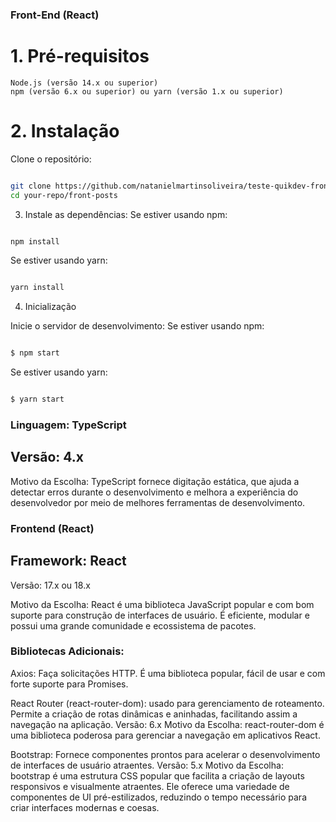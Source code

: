 ### Front-End (React)
# 1. Pré-requisitos

    Node.js (versão 14.x ou superior)
    npm (versão 6.x ou superior) ou yarn (versão 1.x ou superior)

# 2. Instalação

Clone o repositório:

```bash

git clone https://github.com/natanielmartinsoliveira/teste-quikdev-front.git
cd your-repo/front-posts

```

3. Instale as dependências:
Se estiver usando npm:

```bash

npm install

```

Se estiver usando yarn:

```bash

yarn install

```

4. Inicialização

Inicie o servidor de desenvolvimento:
Se estiver usando npm:

```bash

$ npm start

```

Se estiver usando yarn:

```bash

$ yarn start

```


### Linguagem: TypeScript
## Versão: 4.x

Motivo da Escolha: TypeScript fornece digitação estática, que ajuda a detectar erros durante o desenvolvimento e melhora a experiência do desenvolvedor por meio de melhores ferramentas de desenvolvimento.

### Frontend (React)
## Framework: React
Versão: 17.x ou 18.x

Motivo da Escolha: React é uma biblioteca JavaScript popular e com bom suporte para construção de interfaces de usuário. É eficiente, modular e possui uma grande comunidade e ecossistema de pacotes.

### Bibliotecas Adicionais:
Axios: Faça solicitações HTTP. É uma biblioteca popular, fácil de usar e com forte suporte para Promises.

React Router (react-router-dom): usado para gerenciamento de roteamento. Permite a criação de rotas dinâmicas e aninhadas, facilitando assim a navegação na aplicação.
Versão: 6.x
Motivo da Escolha: react-router-dom é uma biblioteca poderosa para gerenciar a navegação em aplicativos React.

Bootstrap: Fornece componentes prontos para acelerar o desenvolvimento de interfaces de usuário atraentes.
Versão: 5.x
Motivo da Escolha: bootstrap é uma estrutura CSS popular que facilita a criação de layouts responsivos e visualmente atraentes. Ele oferece uma variedade de componentes de UI pré-estilizados, reduzindo o tempo necessário para criar interfaces modernas e coesas.
